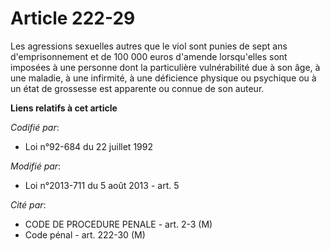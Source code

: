 # Article 222-29

Les agressions sexuelles autres que le viol sont punies de sept ans d'emprisonnement et de 100 000 euros d'amende
lorsqu'elles sont imposées à une personne dont la particulière vulnérabilité due à son âge, à une maladie, à une infirmité, à
une déficience physique ou psychique ou à un état de grossesse est apparente ou connue de son auteur.

**Liens relatifs à cet article**

_Codifié par_:

  - Loi n°92-684 du 22 juillet 1992

_Modifié par_:

  - Loi n°2013-711 du 5 août 2013 - art. 5

_Cité par_:

  - CODE DE PROCEDURE PENALE - art. 2-3 (M)
  - Code pénal - art. 222-30 (M)

